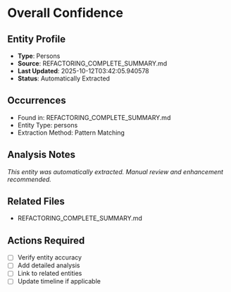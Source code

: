 # Overall Confidence

## Entity Profile
- **Type**: Persons
- **Source**: REFACTORING_COMPLETE_SUMMARY.md
- **Last Updated**: 2025-10-12T03:42:05.940578
- **Status**: Automatically Extracted

## Occurrences
- Found in: REFACTORING_COMPLETE_SUMMARY.md
- Entity Type: persons
- Extraction Method: Pattern Matching

## Analysis Notes
*This entity was automatically extracted. Manual review and enhancement recommended.*

## Related Files
- REFACTORING_COMPLETE_SUMMARY.md

## Actions Required
- [ ] Verify entity accuracy
- [ ] Add detailed analysis
- [ ] Link to related entities
- [ ] Update timeline if applicable
